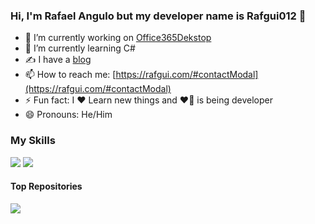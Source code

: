 ### Hi, I'm Rafael Angulo but my developer name is Rafgui012  👋

- 🔭 I’m currently working on [Office365Dekstop](https://github.com/rafgui12/Office365WebDesktop)
- 🌱 I’m currently learning C#
- ✍️ I have a [blog](https://blog.rafgui.com)
- 📫 How to reach me: [https://rafgui.com/#contactModal](https://rafgui.com/#contactModal)
- ⚡ Fun fact: I ❤︎ Learn new things and ❤️‍🔥 is being developer
- 😄 Pronouns: He/Him

### My Skills

![](https://github-readme-stats.vercel.app/api/top-langs/?username=rafgui12&theme=swift)
![](https://github-readme-stats.vercel.app/api?username=rafgui12&theme=swift)

#### Top Repositories

<a href="https://github.com/rafgui12/Office365WebDesktop">
  <img align="center" src="https://github-readme-stats.vercel.app/api/pin/?username=rafgui12&repo=Office365WebDesktop&theme=swift" />
</a>


  
<!--
**rafgui12/rafgui12** is a ✨ _special_ ✨ repository because its `README.md` (this file) appears on your GitHub profile.

Here are some ideas to get you started:

- 🔭 I’m currently working on ...
- 🌱 I’m currently learning ...
- 👯 I’m looking to collaborate on ...
- 🤔 I’m looking for help with ...
- 💬 Ask me about ...
- 📫 How to reach me: ...
- 😄 Pronouns: ...
- ⚡ Fun fact: ...
-->
